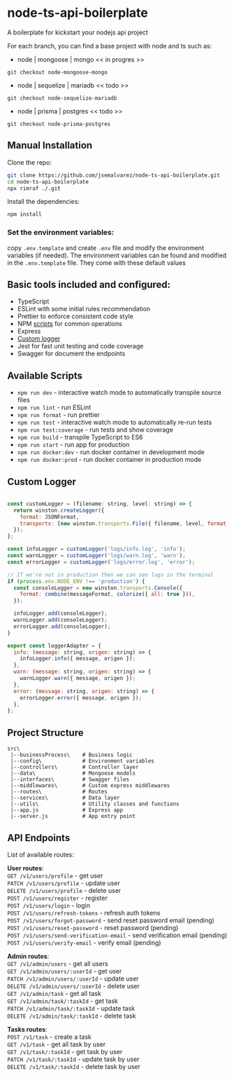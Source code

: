 # node-ts-api-boilerplate

A boilerplate for kickstart your nodejs api project

For each branch, you can find a base project with node and ts such as:

- node | mongoose | mongo << in progres >>

```
git checkout node-mongoose-mongo
```

- node | sequelize | mariadb << todo >>

```
git checkout node-sequelize-mariadb
```

- node | prisma | postgres << todo >>

```
git checkout node-prisma-postgres
```

## Manual Installation

Clone the repo:

```bash
git clone https://github.com/jsemalvarez/node-ts-api-boilerplate.git
cd node-ts-api-boilerplate
npx rimraf ./.git
```

Install the dependencies:

```bash
npm install
```

### Set the environment variables:

copy `.env.template` and create `.env` file and modify the environment variables (if needed). The environment variables can be found and modified in the `.env.template` file. They come with these default values

## Basic tools included and configured:

- TypeScript
- ESLint with some initial rules recommendation
- Prettier to enforce consistent code style
- NPM [scripts](#available-scripts) for common operations
- Express
- [Custom logger](#custom-logger)
- Jest for fast unit testing and code coverage
- Swagger for document the endpoints

## Available Scripts

- `npm run dev` - interactive watch mode to automatically transpile source files
- `npm run lint` - run ESLint
- `npm run format` - run prettier
- `npm run test` - interactive watch mode to automatically re-run tests
- `npm run test:coverage` - run tests and show coverage
- `npm run build` - transpile TypeScript to ES6
- `npm run start` - run app for production
- `npm run docker:dev` - run docker container in development mode
- `npm run docker:prod` - run docker container in production mode

## Custom Logger

```javascript

const customLogger = (filename: string, level: string) => {
  return winston.createLogger({
    format: JSONFormat,
    transports: [new winston.transports.File({ filename, level, format: JSONFormat })],
  });
};

const infoLogger = customLogger('logs/info.log', 'info');
const warnLogger = customLogger('logs/warn.log', 'warn');
const errorLogger = customLogger('logs/error.log', 'error');

// If we're not in production then we can see logs in the terminal
if (process.env.NODE_ENV !== 'production') {
  const consoleLogger = new winston.transports.Console({
    format: combine(messageFormat, colorize({ all: true })),
  });

  infoLogger.add(consoleLogger);
  warnLogger.add(consoleLogger);
  errorLogger.add(consoleLogger);
}

export const loggerAdapter = {
  info: (message: string, origen: string) => {
    infoLogger.info({ message, origen });
  },
  warn: (message: string, origen: string) => {
    warnLogger.warn({ message, origen });
  },
  error: (message: string, origen: string) => {
    errorLogger.error({ message, origen });
  },
};

```

## Project Structure

```
src\
 |--businessProcess\    # Business logic
 |--config\             # Environment variables
 |--controllers\        # Controller layer
 |--data\               # Mongoose models
 |--interfaces\         # Swagger files
 |--middlewares\        # Custom express middlewares
 |--routes\             # Routes
 |--services\           # Data layer
 |--utils\              # Utility classes and functions
 |--app.js              # Express app
 |--server.js           # App entry point
```

## API Endpoints

List of available routes:

**User routes**:\
`GET /v1/users/profile` - get user\
`PATCH /v1/users/profile` - update user\
`DELETE /v1/users/profile` - delete user\
`POST /v1/users/register` - register\
`POST /v1/users/login` - login\
`POST /v1/users/refresh-tokens` - refresh auth tokens\
`POST /v1/users/forgot-password` - send reset password email (pending)\
`POST /v1/users/reset-password` - reset password (pending)\
`POST /v1/users/send-verification-email` - send verification email (pending)\
`POST /v1/users/verify-email` - verify email (pending)

**Admin routes**:\
`GET /v1/admin/users` - get all users\
`GET /v1/admin/users/:userId` - get user\
`PATCH /v1/admin/users/:userId` - update user\
`DELETE /v1/admin/users/:userId` - delete user\
`GET /v1/admin/task` - get all task\
`GET /v1/admin/task/:taskId` - get task\
`PATCH /v1/admin/task/:taskId` - update task\
`DELETE /v1/admin/task/:taskId` - delete task

**Tasks routes**:\
`POST /v1/task` - create a task\
`GET /v1/task` - get all task by user\
`GET /v1/task/:taskId` - get task by user\
`PATCH /v1/task/:taskId` - update task by user\
`DELETE /v1/task/:taskId` - delete task by user
